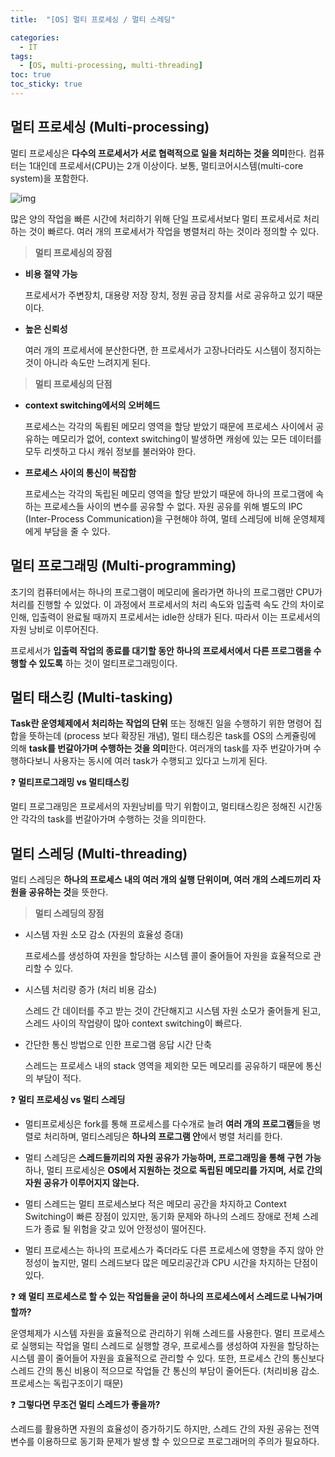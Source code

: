 ```yaml
---
title:  "[OS] 멀티 프로세싱 / 멀티 스레딩"

categories:
  - IT
tags:
  - [OS, multi-processing, multi-threading]
toc: true
toc_sticky: true
---
```


## 멀티 프로세싱 (Multi-processing)

멀티 프로세싱은 **다수의 프로세서가 서로 협력적으로 일을 처리하는 것을 의미**한다.
컴퓨터는 1대인데 프로세서(CPU)는 2개 이상이다. 보통, 멀티코어시스템(multi-core system)을 포함한다.

![img](https://media.vlpt.us/images/chy0428/post/64d411b0-0f60-48e0-897e-f535e98ee9d0/image.png)

많은 양의 작업을 빠른 시간에 처리하기 위해 단일 프로세서보다 멀티 프로세서로 처리하는 것이 빠르다. 여러 개의 프로세서가 작업을 병렬처리 하는 것이라 정의할 수 있다.

> **멀티 프로세싱의 장점**

* **비용 절약 가능**

  프로세서가 주변장치, 대용량 저장 장치, 정원 공급 장치를 서로 공유하고 있기 때문이다.

* **높은 신뢰성**

  여러 개의 프로세서에 분산한다면, 한 프로세서가 고장나더라도 시스템이 정지하는 것이 아니라 속도만 느려지게 된다.

> **멀티 프로세싱의 단점**
  
* **context switching에서의 오버헤드**

  프로세스는 각각의 독룁된 메모리 영역을 할당 받았기 때문에 프로세스 사이에서 공유하는 메모리가 없어, context switching이 발생하면 캐슁에 있는 모든 데이터를 모두 리셋하고 다시 캐쉬 정보를 불러와야 한다.

* **프로세스 사이의 통신이 복잡함**
  
  프로세스는 각각의 독립된 메모리 영역을 할당 받았기 때문에 하나의 프로그램에 속하는 프로세스들 사이의 변수를 공유할 수 없다.
  자원 공유를 위해 별도의 IPC (Inter-Process Communication)을 구현해야 하여, 멀테 스레딩에 비해 운영체제에게 부담을 줄 수 있다.

## 멀티 프로그래밍 (Multi-programming)

초기의 컴퓨터에서는 하나의 프로그램이 메모리에 올라가면 하나의 프로그램만 CPU가 처리를 진행할 수 있었다. 이 과정에서 프로세서의 처리 속도와 입출력 속도 간의 차이로 인해, 입출력이 완료될 때까지 프로세서는 idle한 상태가 된다. 따라서 이는 프로세서의 자원 낭비로 이루어진다.

프로세서가 **입출력 작업의 종료를 대기할 동안 하나의 프로세서에서 다른 프로그램을 수행할 수 있도록** 하는 것이 멀티프로그래밍이다.



## 멀티 태스킹 (Multi-tasking)

**Task란 운영체제에서 처리하는 작업의 단위** 또는 정해진 일을 수행하기 위한 명령어 집합을 뜻하는데 (process 보다 확장된 개념), 멀티 태스킹은 task를 OS의 스케쥴링에 의해 **task를 번갈아가며 수행하는 것을 의미**한다.
여러개의 task를 자주 번갈아가며 수행하다보니 사용자는 동시에 여러 task가 수행되고 있다고 느끼게 된다.



❓ **멀티프로그래밍 vs 멀티태스킹**

멀티 프로그래밍은 프로세서의 자원낭비를 막기 위함이고, 멀티태스킹은 정해진 시간동안 각각의 task를 번갈아가며 수행하는 것을 의미한다.



## 멀티 스레딩 (Multi-threading)

멀티 스레딩은 **하나의 프로세스 내의 여러 개의 실행 단위이며, 여러 개의 스레드끼리 자원을 공유하는 것**을 뜻한다.

> **멀티 스레딩의 장점**

* 시스템 자원 소모 감소 (자원의 효율성 증대)

  프로세스를 생성하여 자원을 할당하는 시스템 콜이 줄어들어 자원을 효율적으로 관리할 수 있다.

* 시스템 처리량 증가 (처리 비용 감소)

  스레드 간 데이터를 주고 받는 것이 간단해지고 시스템 자원 소모가 줄어들게 된고, 스레드 사이의 작업량이 많아 context switching이 빠르다.

* 간단한 통신 방법으로 인한 프로그램 응답 시간 단축

  스레드는 프로세스 내의 stack 영역을 제외한 모든 메모리를 공유하기 때문에 통신의 부담이 적다.



❓ **멀티 프로세싱 vs 멀티 스레딩**

* 멀티프로세싱은 fork를 통해 프로세스를 다수개로 늘려 **여러 개의 프로그램**들을 병렬로 처리하며, 멀티스레딩은 **하나의 프로그램 안**에서 병렬 처리를 한다.

* 멀티 스레딩은 **스레드들끼리의 자원 공유가 가능하며, 프로그래밍을 통해 구현 가능**하나, 멀티 프로세싱은 **OS에서 지원하는 것으로 독립된 메모리를 가지며, 서로 간의 자원 공유가 이루어지지 않는다.**

* 멀티 스레드는 멀티 프로세스보다 적은 메모리 공간을 차지하고 Context Switching이 빠른 장점이 있지만, 동기화 문제와 하나의 스레드 장애로 전체 스레드가 종료 될 위험을 갖고 있어 안정성이 떨어진다.

* 멀티 프로세스는 하나의 프로세스가 죽더라도 다른 프로세스에 영향을 주지 않아 안정성이 높지만, 멀티 스레드보다 많은 메모리공간과 CPU 시간을 차지하는 단점이 있다.

❓ **왜 멀티 프로세스로 할 수 있는 작업들을 굳이 하나의 프로세스에서 스레드로 나눠가며 할까?**

운영체제가 시스템 자원을 효율적으로 관리하기 위해 스레드를 사용한다.
멀티 프로세스로 실행되는 작업을 멀티 스레드로 실행할 경우, 프로세스를 생성하여 자원을 할당하는 시스템 콜이 줄어들어 자원을 효율적으로 관리할 수 있다.
또한, 프로세스 간의 통신보다 스레드 간의 통신 비용이 적으므로 작업들 간 통신의 부담이 줄어든다. (처리비용 감소. 프로세스는 독립구조이기 때문)


❓ **그렇다면 무조건 멀티 스레드가 좋을까?**

스레드를 활용하면 자원의 효율성이 증가하기도 하지만, 스레드 간의 자원 공유는 전역 변수를 이용하므로 동기화 문제가 발생 할 수 있으므로 프로그래머의 주의가 필요하다.